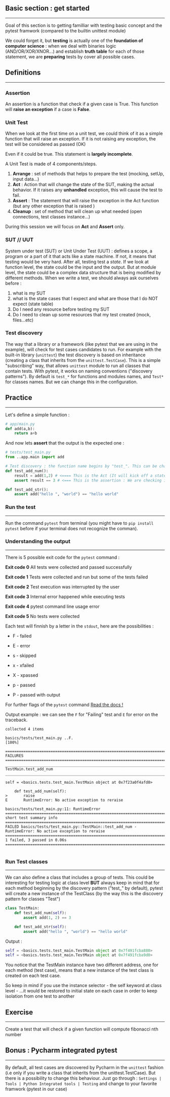 ## Basic section : get started

---

Goal of this section is to getting familliar with testing basic concept and the pytest framwork (compared to the builtin unittest module)

We could forget it, but **testing** is actually one of the **foundation of computer science** : when we deal with binaries logic (AND/OR/XOR/XNOR...) and establish **truth table** for each of those statement, we are **preparing** tests by cover all possible cases.

## Definitions

___

### Assertion
An assertion is a function that check if a given case is True. 
This function will **raise an exception** if a case is **False**.

### Unit Test
When we look at the first time on a unit test, we could think of it as a simple function that will raise an exception. 
If it is not raising any exception, the test will be considered as passed (OK)

Even if it could be true. This statement is **largely incomplete**.


A Unit Test is made of 4 components/steps.

1. **Arrange** : set of methods that helps to prepare the test (mocking, setUp, input data...)
2.  **Act** : Action that will change the state of the SUT, making the actual behavior. If it raises any **unhandled** exception, this will cause the test to fail.
3. **Assert** : The statement that will raise the exception in the Act function (but any other exception that is raised )
4. **Cleanup** : set of method that will clean up what needed (open connections, test classes instance...)

During this session we will focus on **Act** and **Assert** only.



### SUT // UUT
System under test (SUT) or Unit Under Test (UUT) : defines a scope, a program or a part of it that acts like a state machine.
If not, it means that testing would be very hard. After all, testing test a *state*. 
If we look at function level, the state could be the input and the output. But at module level, the state could be a complex data structure that is being modified by different methods.
When we write a test, we should always ask ourselves before : 
1. what is my SUT
2. what is the state cases that I expect and what are those that I do NOT expect (state table)
3. Do I need any resource before testing my SUT
4. Do I need to clean up some resources that my test created (mock, files...etc)

### Test discovery

The way that a library or a framework (like pytest that we are using in the example), will check for test cases candidates to run.
For example with the built-in library (`unittest`) the test discovery is based on inheritance (creating a class that inherits from the `unittest.TestCase`). 
This is a simple "subscribing" way, that allows `unittest` module to run all classes that contain tests.
With pytest, it works on naming conventions ("discovery patterns"). By default is `test_*` for functions and modules names, and `Test*`
for classes names. But we can change this in the configuration.


## Practice

___

Let's define a simple function :

```python
# app/main.py
def add(a,b):
    return a+b
```

And now lets **assert** that the output is the expected one :

```python
# tests/test_main.py
from ..app.main import add

# Test discovery : the function name begins by "test_". This can be changed in the configuration file but this is the default configuration of pytest
def test_add_num():
    result = add(1,2) # <==== This is the Act (It will kick off a state change, here creating a result variable at the function scope
    assert result == 3 # <=== This is the assertion : We are checking if the state (or a part of it) is what we expect

def test_add_str():
    assert add("hello ", "world") == "hello world"
```

### Run the test

---

Run the command `pytest` from terminal (you might have to `pip install pytest` before if your terminal does not recognize the comman).

### Understanding the output 

---

There is 5 possible exit code for the `pytest` command :

**Exit code 0**
All tests were collected and passed successfully

**Exit code 1**
Tests were collected and run but some of the tests failed

**Exit code 2**
Test execution was interrupted by the user

**Exit code 3**
Internal error happened while executing tests

**Exit code 4**
pytest command line usage error

**Exit code 5**
No tests were collected

Each test will finnish by a letter in the `stdout`, here are the possibilities :

 - F - failed

- E - error

- s - skipped

- x - xfailed

- X - xpassed

- p - passed

- P - passed with output

For further flags of the `pytest` command [Read the docs !](https://docs.pytest.org/en/6.2.x/reference.html#command-line-flags)

Output example : we can see the `F` for "Failing" test and `E` for error on the traceback.

```text
collected 4 items                                                                                                                                                           

basics/tests/test_main.py ..F.                                                                                                                                        [100%]

================================================================================= FAILURES ==================================================================================
___________________________________________________________________________ TestMain.test_add_num ___________________________________________________________________________

self = <basics.tests.test_main.TestMain object at 0x7f23a0f4afd0>

    def test_add_num(self):
>       raise
E       RuntimeError: No active exception to reraise

basics/tests/test_main.py:11: RuntimeError
========================================================================== short test summary info ==========================================================================
FAILED basics/tests/test_main.py::TestMain::test_add_num - RuntimeError: No active exception to reraise
======================================================================== 1 failed, 3 passed in 0.06s ========================================================================


```


### Run Test classes

---
We can also define a class that includes a group of tests. This could be interesting for testing logic at class level **BUT** always keep in mind that 
for each method beginning by the discovery pattern ("test_" by default), pytest will create a new instance of the TestClass (by the way this is the discovery pattern for classes "Test")

```python
class TestMain:
    def test_add_num(self):
        assert add(1, 2) == 3

    def test_add_str(self):
        assert add("hello ", "world") == "hello world"
```

Output : 
```python
self = <basics.tests.test_main.TestMain object at 0x7f491fcba880>
self = <basics.tests.test_main.TestMain object at 0x7f491fcba9d0>
```

You notice that the TestMain instance have two different address, one for each method (test case), means that a new instance of the test class is created on each test case. 

So keep in mind if you use the instance selector - the self keyword at class level - ...it would be restored to initial state on each case in order to keep isolation from one test to another



## Exercise 

---

Create a test that will check if a given function will compute fibonacci nth number

## Bonus : Pycharm integrated pytest

---

By default, all test cases are discovered by Pycharm in the `unittest` fashion (i.e only if you write a class that inherits from the unittest.TestCase).
But there is a possibility to change this behaviour. Just go through : `Settings | Tools | Python Integrated tools | Testing` and change to your favorite framwork (pytest in our case)






